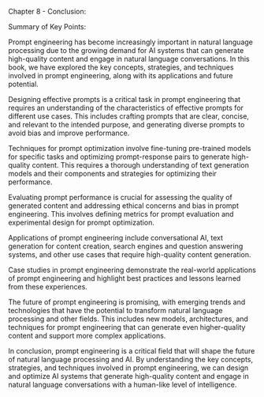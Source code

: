 Chapter 8 - Conclusion:

Summary of Key Points:

Prompt engineering has become increasingly important in natural language processing due to the growing demand for AI systems that can generate high-quality content and engage in natural language conversations. In this book, we have explored the key concepts, strategies, and techniques involved in prompt engineering, along with its applications and future potential.

Designing effective prompts is a critical task in prompt engineering that requires an understanding of the characteristics of effective prompts for different use cases. This includes crafting prompts that are clear, concise, and relevant to the intended purpose, and generating diverse prompts to avoid bias and improve performance.

Techniques for prompt optimization involve fine-tuning pre-trained models for specific tasks and optimizing prompt-response pairs to generate high-quality content. This requires a thorough understanding of text generation models and their components and strategies for optimizing their performance.

Evaluating prompt performance is crucial for assessing the quality of generated content and addressing ethical concerns and bias in prompt engineering. This involves defining metrics for prompt evaluation and experimental design for prompt optimization.

Applications of prompt engineering include conversational AI, text generation for content creation, search engines and question answering systems, and other use cases that require high-quality content generation.

Case studies in prompt engineering demonstrate the real-world applications of prompt engineering and highlight best practices and lessons learned from these experiences.

The future of prompt engineering is promising, with emerging trends and technologies that have the potential to transform natural language processing and other fields. This includes new models, architectures, and techniques for prompt engineering that can generate even higher-quality content and support more complex applications.

In conclusion, prompt engineering is a critical field that will shape the future of natural language processing and AI. By understanding the key concepts, strategies, and techniques involved in prompt engineering, we can design and optimize AI systems that generate high-quality content and engage in natural language conversations with a human-like level of intelligence.
